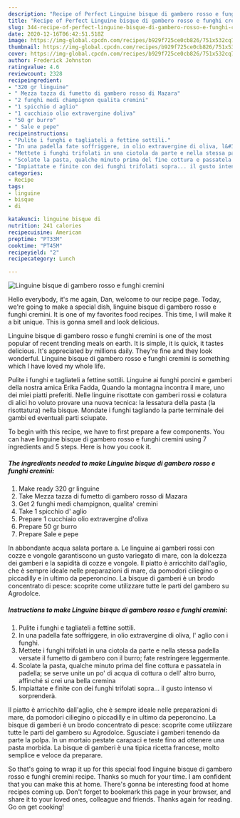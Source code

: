 ```yaml
---
description: "Recipe of Perfect Linguine bisque di gambero rosso e funghi cremini"
title: "Recipe of Perfect Linguine bisque di gambero rosso e funghi cremini"
slug: 344-recipe-of-perfect-linguine-bisque-di-gambero-rosso-e-funghi-cremini
date: 2020-12-16T06:42:51.518Z
image: https://img-global.cpcdn.com/recipes/b929f725ce0cb826/751x532cq70/linguine-bisque-di-gambero-rosso-e-funghi-cremini-recipe-main-photo.jpg
thumbnail: https://img-global.cpcdn.com/recipes/b929f725ce0cb826/751x532cq70/linguine-bisque-di-gambero-rosso-e-funghi-cremini-recipe-main-photo.jpg
cover: https://img-global.cpcdn.com/recipes/b929f725ce0cb826/751x532cq70/linguine-bisque-di-gambero-rosso-e-funghi-cremini-recipe-main-photo.jpg
author: Frederick Johnston
ratingvalue: 4.6
reviewcount: 2328
recipeingredient:
- "320 gr linguine"
- " Mezza tazza di fumetto di gambero rosso di Mazara"
- "2 funghi medi champignon qualita cremini"
- "1 spicchio d aglio"
- "1 cucchiaio olio extravergine doliva"
- "50 gr burro"
- " Sale e pepe"
recipeinstructions:
- "Pulite i funghi e tagliateli a fettine sottili."
- "In una padella fate soffriggere, in olio extravergine di oliva, l&#39; aglio con i funghi."
- "Mettete i funghi trifolati in una ciotola da parte e nella stessa padella versate il fumetto di gambero con il burro; fate restringere leggermente."
- "Scolate la pasta, qualche minuto prima del fine cottura e passatela in padella; se serve unite un po&#39; di acqua di cottura o dell&#39; altro burro, affinché si crei una bella cremina"
- "Impiattate e finite con dei funghi trifolati sopra... il gusto intenso vi sorprenderà."
categories:
- Recipe
tags:
- linguine
- bisque
- di

katakunci: linguine bisque di 
nutrition: 241 calories
recipecuisine: American
preptime: "PT33M"
cooktime: "PT45M"
recipeyield: "2"
recipecategory: Lunch

---
```



![Linguine bisque di gambero rosso e funghi cremini](https://img-global.cpcdn.com/recipes/b929f725ce0cb826/751x532cq70/linguine-bisque-di-gambero-rosso-e-funghi-cremini-recipe-main-photo.jpg)

Hello everybody, it's me again, Dan, welcome to our recipe page. Today, we're going to make a special dish, linguine bisque di gambero rosso e funghi cremini. It is one of my favorites food recipes. This time, I will make it a bit unique. This is gonna smell and look delicious.

Linguine bisque di gambero rosso e funghi cremini is one of the most popular of recent trending meals on earth. It is simple, it is quick, it tastes delicious. It's appreciated by millions daily. They're fine and they look wonderful. Linguine bisque di gambero rosso e funghi cremini is something which I have loved my whole life.

Pulite i funghi e tagliateli a fettine sottili. Linguine ai funghi porcini e gamberi della nostra amica Erika Fadda, Quando la montagna incontra il mare, uno dei miei piatti preferiti. Nelle linguine risottate con gamberi rossi e colatura di alici ho voluto provare una nuova tecnica: la lessatura della pasta (la risottatura) nella bisque. Mondate i funghi tagliando la parte terminale dei gambi ed eventuali parti sciupate.


To begin with this recipe, we have to first prepare a few components. You can have linguine bisque di gambero rosso e funghi cremini using 7 ingredients and 5 steps. Here is how you cook it.

<!--inarticleads1-->

##### The ingredients needed to make Linguine bisque di gambero rosso e funghi cremini:

1. Make ready 320 gr linguine
1. Take  Mezza tazza di fumetto di gambero rosso di Mazara
1. Get 2 funghi medi champignon, qualita&#39; cremini
1. Take 1 spicchio d&#39; aglio
1. Prepare 1 cucchiaio olio extravergine d&#39;oliva
1. Prepare 50 gr burro
1. Prepare  Sale e pepe


In abbondante acqua salata portare a. Le linguine ai gamberi rossi con cozze e vongole garantiscono un gusto variegato di mare, con la dolcezza dei gamberi e la sapidità di cozze e vongole. Il piatto è arricchito dall&#39;aglio, che è sempre ideale nelle preparazioni di mare, da pomodori ciliegino o piccadilly e in ultimo da peperoncino. La bisque di gamberi è un brodo concentrato di pesce: scoprite come utilizzare tutte le parti del gambero su Agrodolce. 

<!--inarticleads2-->

##### Instructions to make Linguine bisque di gambero rosso e funghi cremini:

1. Pulite i funghi e tagliateli a fettine sottili.
1. In una padella fate soffriggere, in olio extravergine di oliva, l&#39; aglio con i funghi.
1. Mettete i funghi trifolati in una ciotola da parte e nella stessa padella versate il fumetto di gambero con il burro; fate restringere leggermente.
1. Scolate la pasta, qualche minuto prima del fine cottura e passatela in padella; se serve unite un po&#39; di acqua di cottura o dell&#39; altro burro, affinché si crei una bella cremina
1. Impiattate e finite con dei funghi trifolati sopra... il gusto intenso vi sorprenderà.


Il piatto è arricchito dall&#39;aglio, che è sempre ideale nelle preparazioni di mare, da pomodori ciliegino o piccadilly e in ultimo da peperoncino. La bisque di gamberi è un brodo concentrato di pesce: scoprite come utilizzare tutte le parti del gambero su Agrodolce. Sgusciate i gamberi tenendo da parte la polpa. In un mortaio pestate carapaci e teste fino ad ottenere una pasta morbida. La bisque di gamberi è una tipica ricetta francese, molto semplice e veloce da preparare. 

So that's going to wrap it up for this special food linguine bisque di gambero rosso e funghi cremini recipe. Thanks so much for your time. I am confident that you can make this at home. There's gonna be interesting food at home recipes coming up. Don't forget to bookmark this page in your browser, and share it to your loved ones, colleague and friends. Thanks again for reading. Go on get cooking!
